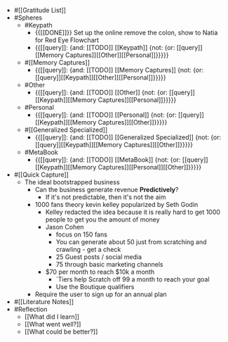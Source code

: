 - #[[Gratitude List]] 
- #Spheres 
    - #Keypath
        - {{[[DONE]]}} Set up the online remove the colon, show to Natia for Red Eye Flowchart
        - {{[[query]]: {and: [[TODO]] [[Keypath]] {not: {or: [[query]][[Memory Captures]][[Other]][[Personal]]}}}}}
    - #[[Memory Captures]]
        - {{[[query]]: {and: [[TODO]] [[Memory Captures]] {not: {or: [[query]][[Keypath]][[Other]][[Personal]]}}}}}
    - #Other
        - {{[[query]]: {and: [[TODO]] [[Other]] {not: {or: [[query]][[Keypath]][[Memory Captures]][[Personal]]}}}}}
    - #Personal
        - {{[[query]]: {and: [[TODO]] [[Personal]] {not: {or: [[query]][[Keypath]][[Memory Captures]][[Other]]}}}}}
    - #[[Generalized Specialized]]
        - {{[[query]]: {and: [[TODO]] [[Generalized Specialized]] {not: {or: [[query]][[Keypath]][[Memory Captures]][[Other]]}}}}}
    - #MetaBook
        - {{[[query]]: {and: [[TODO]] [[MetaBook]] {not: {or: [[query]][[Keypath]][[Memory Captures]][[Personal]][[Other]]}}}}}
- #[[Quick Capture]]
    - The ideal bootstrapped business
        - Can the business generate revenue **Predictively**?
            - If it's not predictable, then it's not the aim
        - 1000 fans theory kevin kelley popularized by Seth Godin
            - Kelley redacted the idea because it is really hard to get 1000 people to get you the amount of money
            - Jason Cohen
                - focus on 150 fans
                - You can generate about 50 just from scratching and crawling - get a check
                - 25 Guest posts / social media
                - 75 through basic marketing channels
            - $70 per month to reach $10k a month
                - `Tiers help Scratch off 99 a month to reach your goal
                - Use the Boutique qualifiers
        - Require the user to sign up for an annual plan
- #[[Literature Notes]]
- #Reflection
    - [[What did I learn]]
    - [[What went well?]]
    - [[What could be better?]]
